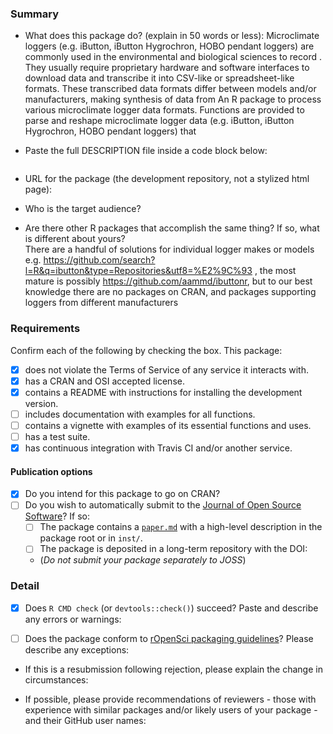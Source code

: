 ### Summary

-   What does this package do? (explain in 50 words or less):
Microclimate loggers (e.g. iButton, iButton Hygrochron, HOBO pendant loggers) are commonly used in the environmental and biological sciences to record . They usually require proprietary hardware and software interfaces to download data and transcribe it into CSV-like or spreadsheet-like formats. These transcribed data formats differ between models and/or manufacturers, making synthesis of data from   An R package to process various microclimate logger data formats. Functions are provided to parse and reshape microclimate logger data (e.g. iButton, iButton Hygrochron, HOBO pendant loggers) that 


-   Paste the full DESCRIPTION file inside a code block below:

```

```

-   URL for the package (the development repository, not a stylized html page):

-   Who is the target audience?  

-   Are there other R packages that accomplish the same thing? If so, what is different about yours?  
 There are a handful of solutions for individual logger makes or models e.g. https://github.com/search?l=R&q=ibutton&type=Repositories&utf8=%E2%9C%93 , the most mature is possibly https://github.com/aammd/ibuttonr, but to our best knowledge there are no packages on CRAN, and packages supporting loggers from different manufacturers

### Requirements

Confirm each of the following by checking the box.  This package:

- [x] does not violate the Terms of Service of any service it interacts with. 
- [x] has a CRAN and OSI accepted license.
- [x] contains a README with instructions for installing the development version. 
- [ ] includes documentation with examples for all functions.
- [ ] contains a vignette with examples of its essential functions and uses.
- [ ] has a test suite.
- [x] has continuous integration with Travis CI and/or another service.

#### Publication options

- [x] Do you intend for this package to go on CRAN?  
- [ ] Do you wish to automatically submit to the [Journal of Open Source Software](http://joss.theoj.org/)? If so:
    - [ ] The package contains a [`paper.md`](http://joss.theoj.org/about#paper_structure) with a high-level description in the package root or in `inst/`.
    - [ ] The package is deposited in a long-term repository with the DOI: 
    - (*Do not submit your package separately to JOSS*)

### Detail

- [x] Does `R CMD check` (or `devtools::check()`) succeed?  Paste and describe any errors or warnings:

- [ ] Does the package conform to [rOpenSci packaging guidelines](https://github.com/ropensci/packaging_guide)? Please describe any exceptions:

- If this is a resubmission following rejection, please explain the change in circumstances:

- If possible, please provide recommendations of reviewers - those with experience with similar packages and/or likely users of your package - and their GitHub user names:

